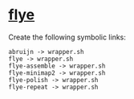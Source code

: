 # [flye](https://hpc.nih.gov/apps/flye.html)

Create the following symbolic links:
```
abruijn -> wrapper.sh
flye -> wrapper.sh
flye-assemble -> wrapper.sh
flye-minimap2 -> wrapper.sh
flye-polish -> wrapper.sh
flye-repeat -> wrapper.sh
```
